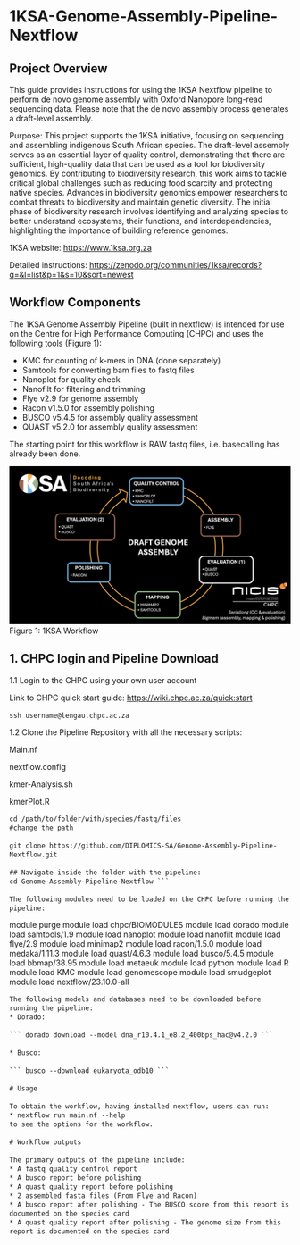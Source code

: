 # 1KSA-Genome-Assembly-Pipeline-Nextflow
## Project Overview
This guide provides instructions for using the 1KSA Nextflow pipeline to perform de novo genome assembly with Oxford Nanopore long-read sequencing data. Please note that the de novo assembly process generates a draft-level assembly.

Purpose: This project supports the 1KSA initiative, focusing on sequencing and assembling indigenous South African species. The draft-level assembly serves as an essential layer of quality control, demonstrating that there are sufficient, high-quality data that can be used as a tool for biodiversity genomics. By contributing to biodiversity research, this work aims to tackle critical global challenges such as reducing food scarcity and protecting native species. Advances in biodiversity genomics empower researchers to combat threats to biodiversity and maintain genetic diversity. The initial phase of biodiversity research involves identifying and analyzing species to better understand ecosystems, their functions, and interdependencies, highlighting the importance of building reference genomes.

1KSA website: https://www.1ksa.org.za

Detailed instructions: https://zenodo.org/communities/1ksa/records?q=&l=list&p=1&s=10&sort=newest

## Workflow Components

The 1KSA Genome Assembly Pipeline (built in nextflow) is intended for use on the Centre for High Performance Computing (CHPC) and uses the following tools (Figure 1):
* KMC for counting of k-mers in DNA (done separately)
* Samtools for converting bam files to fastq files
* Nanoplot for quality check
* Nanofilt for filtering and trimming
* Flye v2.9 for genome assembly
* Racon v1.5.0 for assembly polishing
* BUSCO v5.4.5 for assembly quality assessment
* QUAST v5.2.0 for assembly quality assessment

The starting point for this workflow is RAW fastq files, i.e. basecalling has already been done.

![Image Alt text](https://github.com/DIPLOMICS-SA/Genome-Assembly-Pipeline-Nextflow/blob/f8a896f93a1469db564ac9fc4a78bd26db588d3b/1KSA_assmbly_pipeline_07-03-2025.png)
Figure 1: 1KSA Workflow 


## 1. CHPC login and Pipeline Download
1.1 Login to the CHPC using your own user account

Link to CHPC quick start guide: https://wiki.chpc.ac.za/quick:start

``` ssh username@lengau.chpc.ac.za ```

1.2 Clone the Pipeline Repository with all the necessary scripts:

Main.nf

nextflow.config

kmer-Analysis.sh

kmerPlot.R

``` ## Navigate to the directory with the fastq data
cd /path/to/folder/with/species/fastq/files                       #change the path
              
git clone https://github.com/DIPLOMICS-SA/Genome-Assembly-Pipeline-Nextflow.git

## Navigate inside the folder with the pipeline:
cd Genome-Assembly-Pipeline-Nextflow ```

The following modules need to be loaded on the CHPC before running the pipeline:

```
module purge
module load chpc/BIOMODULES
module load dorado
module load samtools/1.9
module load nanoplot
module load nanofilt
module load flye/2.9
module load minimap2
module load racon/1.5.0
module load medaka/1.11.3
module load quast/4.6.3
module load busco/5.4.5
module load bbmap/38.95
module load metaeuk
module load python
module load R
module load KMC
module load genomescope
module load smudgeplot
module load nextflow/23.10.0-all
```
The following models and databases need to be downloaded before running the pipeline:
* Dorado:

``` dorado download --model dna_r10.4.1_e8.2_400bps_hac@v4.2.0 ```

* Busco:

``` busco --download eukaryota_odb10 ```

# Usage

To obtain the workflow, having installed nextflow, users can run:
* nextflow run main.nf --help
to see the options for the workflow.

# Workflow outputs

The primary outputs of the pipeline include:
* A fastq quality control report
* A busco report before polishing 
* A quast quality report before polishing 
* 2 assembled fasta files (From Flye and Racon)
* A busco report after polishing - The BUSCO score from this report is documented on the species card
* A quast quality report after polishing - The genome size from this report is documented on the species card
